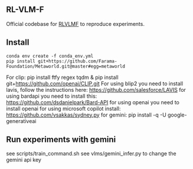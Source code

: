 ## RL-VLM-F
Official codebase for [RLVLMF](https://openreview.net/forum?id=ps95-mkHF_) to reproduce experiments.

## Install
```
conda env create -f conda_env.yml
pip install git+https://github.com/Farama-Foundation/Metaworld.git@master#egg=metaworld
```

For clip: pip install ftfy regex tqdm & pip install git+https://github.com/openai/CLIP.git
For using blip2 you need to install lavis, follow the instructions here: https://github.com/salesforce/LAVIS
for using bardapi you need to install this: https://github.com/dsdanielpark/Bard-API
for using openai you need to install openai
for using microsoft copilot install: https://github.com/vsakkas/sydney.py
for gemini: pip install -q -U google-generativeai

## Run experiments with gemini
see scripts/train_command.sh
see vlms/gemini_infer.py to change the gemini api key
